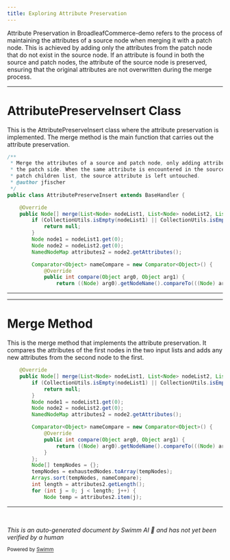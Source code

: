 ```yaml
---
title: Exploring Attribute Preservation
---
```

Attribute Preservation in BroadleafCommerce-demo refers to the process of maintaining the attributes of a source node when merging it with a patch node. This is achieved by adding only the attributes from the patch node that do not exist in the source node. If an attribute is found in both the source and patch nodes, the attribute of the source node is preserved, ensuring that the original attributes are not overwritten during the merge process.

<SwmSnippet path="/common/src/main/java/org/broadleafcommerce/common/extensibility/context/merge/handlers/AttributePreserveInsert.java" line="30">

---

# AttributePreserveInsert Class

This is the AttributePreserveInsert class where the attribute preservation is implemented. The merge method is the main function that carries out the attribute preservation.

```java
/**
 * Merge the attributes of a source and patch node, only adding attributes from
 * the patch side. When the same attribute is encountered in the source and
 * patch children list, the source attribute is left untouched.
 * @author jfischer
 */
public class AttributePreserveInsert extends BaseHandler {

    @Override
    public Node[] merge(List<Node> nodeList1, List<Node> nodeList2, List<Node> exhaustedNodes) {
        if (CollectionUtils.isEmpty(nodeList1) || CollectionUtils.isEmpty(nodeList2)) {
            return null;
        }
        Node node1 = nodeList1.get(0);
        Node node2 = nodeList2.get(0);
        NamedNodeMap attributes2 = node2.getAttributes();

        Comparator<Object> nameCompare = new Comparator<Object>() {
            @Override
            public int compare(Object arg0, Object arg1) {
                return ((Node) arg0).getNodeName().compareTo(((Node) arg1).getNodeName());
```

---

</SwmSnippet>

<SwmSnippet path="/common/src/main/java/org/broadleafcommerce/common/extensibility/context/merge/handlers/AttributePreserveInsert.java" line="38">

---

# Merge Method

This is the merge method that implements the attribute preservation. It compares the attributes of the first nodes in the two input lists and adds any new attributes from the second node to the first.

```java
    @Override
    public Node[] merge(List<Node> nodeList1, List<Node> nodeList2, List<Node> exhaustedNodes) {
        if (CollectionUtils.isEmpty(nodeList1) || CollectionUtils.isEmpty(nodeList2)) {
            return null;
        }
        Node node1 = nodeList1.get(0);
        Node node2 = nodeList2.get(0);
        NamedNodeMap attributes2 = node2.getAttributes();

        Comparator<Object> nameCompare = new Comparator<Object>() {
            @Override
            public int compare(Object arg0, Object arg1) {
                return ((Node) arg0).getNodeName().compareTo(((Node) arg1).getNodeName());
            }
        };
        Node[] tempNodes = {};
        tempNodes = exhaustedNodes.toArray(tempNodes);
        Arrays.sort(tempNodes, nameCompare);
        int length = attributes2.getLength();
        for (int j = 0; j < length; j++) {
            Node temp = attributes2.item(j);
```

---

</SwmSnippet>

&nbsp;

*This is an auto-generated document by Swimm AI 🌊 and has not yet been verified by a human*

<SwmMeta version="3.0.0" repo-id="Z2l0aHViJTNBJTNBQnJvYWRsZWFmQ29tbWVyY2UtZGVtbyUzQSUzQWdpbGFkbmF2b3Q=" repo-name="BroadleafCommerce-demo" doc-type="overview"><sup>Powered by [Swimm](/)</sup></SwmMeta>
